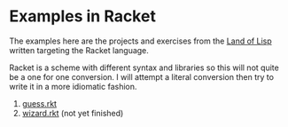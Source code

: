 # Examples in Racket

The examples here are the projects and exercises from the [Land of Lisp](http://landoflisp.com) written targeting the Racket language.

Racket is a scheme with different syntax and libraries so this will not quite be a one for one conversion.  I will attempt a literal conversion then try to write it in a more idiomatic fashion.

1. [guess.rkt](guess.rkt)
2. [wizard.rkt](guess.rkt) (not yet finished)

